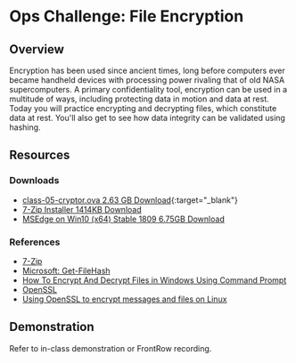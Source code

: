 # Ops Challenge: File Encryption  

## Overview

Encryption has been used since ancient times, long before computers ever became handheld devices with processing power rivaling that of old NASA supercomputers. A primary confidentiality tool, encryption can be used in a multitude of ways, including protecting data in motion and data at rest. Today you will practice encrypting and decrypting files, which constitute data at rest. You'll also get to see how data integrity can be validated using hashing.

## Resources

### Downloads

- [class-05-cryptor.ova 2.63 GB Download](https://www.icloud.com/iclouddrive/0xXGE-M3-SdlP677X9MnaKGxA#class-05-cryptor){:target="_blank"}
- [7-Zip Installer 1414KB Download](https://www.7-zip.org/download.html)
- [MSEdge on Win10 (x64) Stable 1809 6.75GB Download](https://developer.microsoft.com/en-us/microsoft-edge/tools/vms/)

### References

- [7-Zip](https://www.7-zip.org/)
- [Microsoft: Get-FileHash](https://docs.microsoft.com/en-us/powershell/module/microsoft.powershell.utility/get-filehash?view=powershell-7)
- [How To Encrypt And Decrypt Files in Windows Using Command Prompt](https://www.techbizy.com/encrypt-decrypt-files-in-windows-using-command-prompt/)
- [OpenSSL](https://www.openssl.org/)
- [Using OpenSSL to encrypt messages and files on Linux](https://linuxconfig.org/using-openssl-to-encrypt-messages-and-files-on-linux)

## Demonstration

Refer to in-class demonstration or FrontRow recording.
